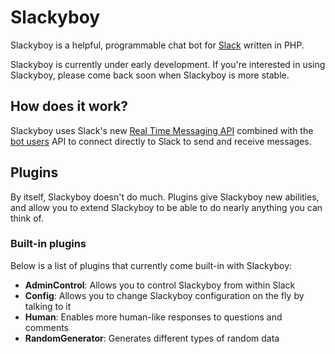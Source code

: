 # Slackyboy
Slackyboy is a helpful, programmable chat bot for [Slack](http://slack.com) written in PHP.

Slackyboy is currently under early development. If you're interested in using Slackyboy, please come back soon when Slackyboy is more stable.

## How does it work?
Slackyboy uses Slack's new [Real Time Messaging API](http://api.slack.com/rtm) combined with the [bot users](https://api.slack.com/bot-users) API to connect directly to Slack to send and receive messages.

## Plugins
By itself, Slackyboy doesn't do much. Plugins give Slackyboy new abilities, and allow you to extend Slackyboy to be able to do nearly anything you can think of.

### Built-in plugins
Below is a list of plugins that currently come built-in with Slackyboy:

- **AdminControl**: Allows you to control Slackyboy from within Slack
- **Config**: Allows you to change Slackyboy configuration on the fly by talking to it
- **Human**: Enables more human-like responses to questions and comments
- **RandomGenerator**: Generates different types of random data
